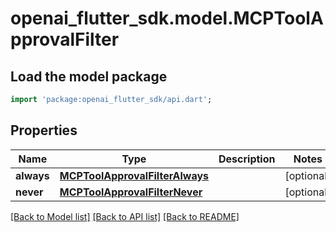 # openai_flutter_sdk.model.MCPToolApprovalFilter

## Load the model package
```dart
import 'package:openai_flutter_sdk/api.dart';
```

## Properties
Name | Type | Description | Notes
------------ | ------------- | ------------- | -------------
**always** | [**MCPToolApprovalFilterAlways**](MCPToolApprovalFilterAlways.md) |  | [optional] 
**never** | [**MCPToolApprovalFilterNever**](MCPToolApprovalFilterNever.md) |  | [optional] 

[[Back to Model list]](../README.md#documentation-for-models) [[Back to API list]](../README.md#documentation-for-api-endpoints) [[Back to README]](../README.md)


